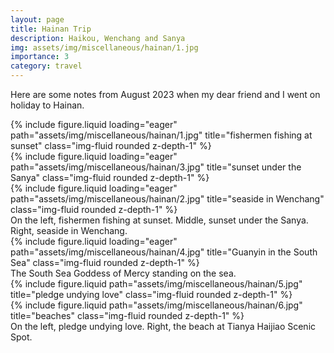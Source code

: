 ```yaml
---
layout: page
title: Hainan Trip
description: Haikou, Wenchang and Sanya
img: assets/img/miscellaneous/hainan/1.jpg
importance: 3
category: travel
---
```


Here are some notes from August 2023 when my dear friend and I went on holiday to Hainan.

<div class="row">
    <div class="col-sm mt-3 mt-md-0">
        {% include figure.liquid loading="eager" path="assets/img/miscellaneous/hainan/1.jpg" title="fishermen fishing at sunset" class="img-fluid rounded z-depth-1" %}
    </div>
    <div class="col-sm mt-3 mt-md-0">
        {% include figure.liquid loading="eager" path="assets/img/miscellaneous/hainan/3.jpg" title="sunset under the Sanya" class="img-fluid rounded z-depth-1" %}
    </div>
    <div class="col-sm mt-3 mt-md-0">
        {% include figure.liquid loading="eager" path="assets/img/miscellaneous/hainan/2.jpg" title="seaside in Wenchang" class="img-fluid rounded z-depth-1" %}
    </div>
</div>
<div class="caption">
    On the left, fishermen fishing at sunset. Middle, sunset under the Sanya. Right, seaside in Wenchang.
</div>

<div class="row">
    <div class="col-sm mt-3 mt-md-0">
        {% include figure.liquid loading="eager" path="assets/img/miscellaneous/hainan/4.jpg" title="Guanyin in the South Sea" class="img-fluid rounded z-depth-1" %}
    </div>
</div>
<div class="caption">
    The South Sea Goddess of Mercy standing on the sea.
</div>

<div class="row justify-content-sm-center">
    <div class="col-sm mt-3 mt-md-0">
        {% include figure.liquid path="assets/img/miscellaneous/hainan/5.jpg" title="pledge undying love" class="img-fluid rounded z-depth-1" %}
    </div>
    <div class="col-sm mt-3 mt-md-0">
        {% include figure.liquid path="assets/img/miscellaneous/hainan/6.jpg" title="beaches" class="img-fluid rounded z-depth-1" %}
    </div>
</div>
<div class="caption">
    On the left, pledge undying love. Right, the beach at Tianya Haijiao Scenic Spot.
</div>
